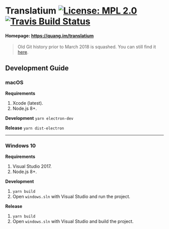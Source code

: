 # Translatium [![License: MPL 2.0](https://img.shields.io/badge/License-MPL%202.0-brightgreen.svg)](https://opensource.org/licenses/MPL-2.0) [![Travis Build Status](https://travis-ci.org/quanglam2807/translatium.svg?branch=master)](https://travis-ci.org/quanglam2807/translatium)  

#### Homepage: https://quang.im/translatium

> Old Git history prior to March 2018 is squashed. You can still find it [here](https://github.com/quanglam2807/translatium/tree/02-2018).

## Development Guide
### macOS
**Requirements**
1. Xcode (latest).
2. Node.js 8+.

**Development**
`yarn electron-dev`

**Release**
`yarn dist-electron`

---

### Windows 10
**Requirements**
1. Visual Studio 2017.
2. Node.js 8+.

**Development**
1. `yarn build`
2. Open `windows.sln` with Visual Studio and run the project.

**Release**
1. `yarn build`
2. Open `windows.sln` with Visual Studio and build the project.
